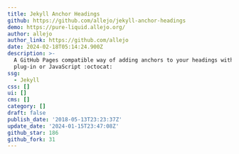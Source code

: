 ```yaml
---
title: Jekyll Anchor Headings
github: https://github.com/allejo/jekyll-anchor-headings
demo: https://pure-liquid.allejo.org/
author: allejo
author_link: https://github.com/allejo
date: 2024-02-18T05:14:24.900Z
description: >-
  A GitHub Pages compatible way of adding anchors to your headings without a
  plug-in or JavaScript :octocat:
ssg:
  - Jekyll
css: []
ui: []
cms: []
category: []
draft: false
publish_date: '2018-05-13T23:23:37Z'
update_date: '2024-01-15T23:47:08Z'
github_star: 186
github_fork: 31
---
```

